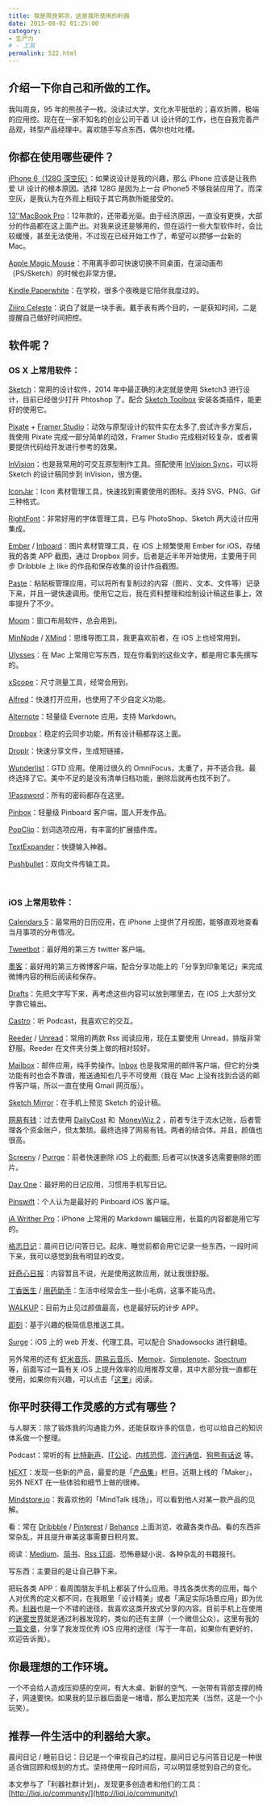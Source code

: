 ```yaml
---
title: 我是周良粥凉，这是我所使用的利器
date: 2015-08-02 01:25:00
category: 
- 生产力
# - 工具
permalink: 522.html
---
```


## 介绍一下你自己和所做的工作。

我叫周良，95 年的熊孩子一枚。没读过大学，文化水平挺低的；喜欢折腾，极端的应用控。现在在一家不知名的创业公司干着 UI 设计师的工作，也在自我完善产品观，转型产品经理中。喜欢随手写点东西，偶尔也吐吐槽。

## 你都在使用哪些硬件？

[iPhone 6（128G 深空灰）](http://www.apple.com/cn/iphone-6/)：如果说设计是我的兴趣，那么 iPhone 应该是让我热爱 UI 设计的根本原因。选择 128G 是因为上一台 iPhone5 不够我装应用了。而深空灰，是我认为在外观上相较于其它两款所能接受的。

[13''MacBook Pro](http://www.apple.com/cn/macbook-pro/)：12年款的，还带着光驱。由于经济原因，一直没有更换，大部分的作品都在这上面产出。对我来说还是够用的，但在运行一些大型软件时，会比较缓慢，甚至无法使用，不过现在已经开始工作了，希望可以攒够一台新的 Mac。

[Apple Magic Mouse](https://www.apple.com/cn/magicmouse/)：不用离手即可快速切换不同桌面，在滚动画布（PS/Sketch）的时候也非常方便。

[Kindle Paperwhite](http://www.amazon.com/Kindle-Paperwhite-Ereader/dp/B00AWH595M)：在学校，很多个夜晚是它陪伴我度过的。

[Ziiiro Celeste](http://www.ziiiro.com/shop/celeste-black-mono/)：说白了就是一块手表。戴手表有两个目的，一是获知时间，二是提醒自己做好时间把控。

## 软件呢？

### OS X 上常用软件：

[Sketch](http://bohemiancoding.com/sketch/)：常用的设计软件，2014 年中最正确的决定就是使用 Sketch3 进行设计，目前已经很少打开 Phtoshop 了。配合 [Sketch Toolbox](http://sketchtoolbox.com/) 安装各类插件，能更好的使用它。

[Pixate](http://www.pixate.com/) + [Framer Studio](http://framerjs.com/)：动效与原型设计的软件实在太多了,尝试许多方案后，我使用 Pixate 完成一部分简单的动效，Framer Studio 完成相对较复杂，或者需要提供代码给开发进行参考的效果。

[InVision](http://www.invisionapp.com/)：也是我常用的可交互原型制作工具。搭配使用 [InVision Sync](http://www.invisionapp.com/new-features/22/invision-sync-10)，可以将 Sketch 的设计稿同步到 InVision，很方便。

[IconJar](http://geticonjar.com/)：Icon 素材管理工具，快速找到需要使用的图标。支持 SVG、PNG、Gif 三种格式。

[RightFont](http://rightfontapp.com/)：非常好用的字体管理工具，已与 PhotoShop、Sketch 两大设计应用集成。

[Ember](http://realmacsoftware.com/ember/) / [Inboard](http://inboardapp.com/)：图片素材管理工具，在 iOS 上频繁使用 Ember for iOS，存储我的各类 APP 截图，通过 Dropbox 同步。后者是近半年开始使用，主要用于同步 Dribbble 上 like 的作品和保存收集的设计作品截图。

[Paste](https://geo.itunes.apple.com/cn/app/paste-smart-clipboard-history-snippets-manager/id967805235?mt=12&at=1010luhC)：粘贴板管理应用，可以将所有复制过的内容（图片、文本、文件等）记录下来，并且一键快速调用。使用它之后，我在资料整理和绘制设计稿这些事上，效率提升了不少。

[Moom](https://geo.itunes.apple.com/cn/app/moom/id419330170?mt=12&at=1010luhC)：窗口布局软件，总会用到。

[MinNode](https://geo.itunes.apple.com/cn/app/mindnode-2-delightful-mind-mapping/id992076693?mt=12&at=1010luhC) / [XMind](http://www.xmind.net/)：思维导图工具，我更喜欢前者，在 iOS 上也经常用到。

[Ulysses](https://geo.itunes.apple.com/cn/app/ulysses/id623795237?mt=12&at=1010luhC)：在 Mac 上常用它写东西，现在你看到的这些文字，都是用它事先撰写的。

[xScope](https://geo.itunes.apple.com/cn/app/xscope-4/id889428659?mt=12&at=1010luhC)：尺寸测量工具，经常会用到。

[Alfred](http://www.alfredapp.com/)：快速打开应用，也使用了不少自定义功能。

[Alternote](https://geo.itunes.apple.com/cn/app/alternote-the-beautiful-note-taking-app-for-evernote/id974971992?mt=12&at=1010luhC)：轻量级 Evernote 应用，支持 Markdown。

[Dropbox](https://www.dropbox.com/)：稳定的云同步功能，所有设计稿都存这上面。

[Droplr](http://droplr.com)：快速分享文件，生成短链接。

[Wunderlist](https://www.wunderlist.com/)：GTD 应用。使用过很久的 OmniFocus，太重了，并不适合我。最终选择了它。美中不足的是没有清单归档功能，删除后就再也找不到了。

[1Password](https://agilebits.com/onepassword)：所有的密码都存在这里。

[Pinbox](http://pinbox.in/)：轻量级 Pinboard 客户端，国人开发作品。

[PopClip](https://geo.itunes.apple.com/cn/app/popclip/id445189367?mt=12&at=1010luhC)：划词选项应用，有丰富的扩展插件库。

[TextExpander](http://smilesoftware.com/TextExpander/index.html)：快捷输入神器。

[Pushbullet](https://www.pushbullet.com/)：双向文件传输工具。

 

### iOS 上常用软件：

[Calendars 5](https://itunes.apple.com/cn/app/calendars-5-%E6%97%A5%E5%8E%86%E5%AE%9E%E6%97%B6%E5%90%8C%E6%AD%A5-%E7%AE%A1%E7%90%86%E4%BA%8B%E9%A1%B9-%E5%BE%85%E5%8A%9E%E4%BB%BB%E5%8A%A1/id697927927?mt=8&at=1010luhC)：最常用的日历应用，在 iPhone 上提供了月视图，能够直观地查看当月事项的分布情况。

[Tweetbot](https://itunes.apple.com/cn/app/tweetbot-4-for-twitter/id1018355599?mt=8&at=1010luhC)：最好用的第三方 twitter 客户端。

[墨客](https://itunes.apple.com/cn/app/moke-%E7%BA%AF%E7%B2%B9%E4%BD%93%E9%AA%8C-for-%E6%96%B0%E6%B5%AA%E5%BE%AE%E5%8D%9A/id880813963?mt=8&at=1010luhC)：最好用的第三方微博客户端，配合分享功能上的「分享到印象笔记」来完成微博内容的稍后阅读和保存。

[Drafts](https://itunes.apple.com/cn/app/drafts-quickly-capture-notes-share-anywhere/id905337691?mt=8&at=1010luhC)：先把文字写下来，再考虑这些内容可以放到哪里去，在 iOS 上大部分文字靠它输出。

[Castro](http://castro.fm/)：听 Podcast，我喜欢它的交互。

[Reeder](http://reederapp.com/) / [Unread](https://itunes.apple.com/cn/app/unread-rss-news-reader/id911364254?mt=8&at=1010luhC)：常用的两款 Rss 阅读应用，现在主要使用 Unread，排版非常舒服。Reeder 在文件夹分类上做的相对较好。

[Mailbox](http://www.mailboxapp.com/)：邮件应用，纯手势操作。[Inbox](http://www.google.com/inbox/) 也是我常用的邮件客户端，但它的分类功能有时也会不靠谱，推送通知也几乎不可使用（我在 Mac 上没有找到合适的邮件客户端，所以一直在使用 Gmail 网页版）。

[Sketch Mirror](https://itunes.apple.com/cn/app/sketch-mirror/id677296955?mt=8&at=1010luhC)：在手机上预览 Sketch 的设计稿。

[网易有钱](https://itunes.apple.com/cn/app/%E7%BD%91%E6%98%93%E6%9C%89%E9%92%B1-%E6%94%AF%E6%8C%81%E8%87%AA%E5%8A%A8%E8%AE%B0%E8%B4%A6%E7%9A%84%E5%85%A8%E5%8A%9F%E8%83%BD%E8%AE%B0%E8%B4%A6%E8%BD%AF%E4%BB%B6/id992055304?mt=8&at=1010luhC)：过去使用 [DailyCost](https://itunes.apple.com/cn/app/dailycost-%E7%90%86%E8%B4%A2%E6%97%A5%E8%AE%B0/id566587079?mt=8&at=1010luhC) 和  [MoneyWiz 2](https://itunes.apple.com/cn/app/moneywiz-2-%E7%A7%81%E4%BA%BA%E7%90%86%E8%B4%A2/id936248215?mt=8&at=1010luhC) ，前者专注于流水记账，后者管理各个资金账户，但太繁琐。最终选择了网易有钱。两者的结合体。并且，颜值也很高。

[Screeny](https://itunes.apple.com/cn/app/screeny-delete-screenshots-easily/id941121450?mt=8&at=1010luhC) / [Purrge](https://itunes.apple.com/cn/app/purrge/id944628930?mt=8&at=1010luhC)：前者快速删除 iOS 上的截图; 后者可以快速多选需要删除的图片。

[Day One](http://dayoneapp.com/)：最好用的日记应用，习惯用手机写日记。

[Pinswift](http://pinswiftapp.com/)：个人认为是最好的 Pinboard iOS 客户端。

[iA Writher Pro](https://itunes.apple.com/us/app/ia-writer-pro/id775737172?mt=8&at=1010luhC)：iPhone 上常用的 Markdown 编辑应用，长篇的内容都是用它写的。

[格志日记](https://itunes.apple.com/cn/app/%E6%A0%BC%E5%BF%97%E6%97%A5%E8%AE%B0-%E7%8B%AC%E7%89%B9%E7%9A%84%E9%97%AE%E7%AD%94%E6%97%A5%E5%BF%97%E6%9C%AC-%E6%97%85%E8%A1%8C%E6%97%A5%E7%A8%8B%E7%94%9F%E6%B4%BB%E7%AC%94%E8%AE%B0/id597077261?mt=8&at=1010luhC)：晨间日记/问答日记。起床、睡觉前都会用它记录一些东西，一段时间下来，我可以感觉到我有明显的改变。

[好奇心日报](https://itunes.apple.com/cn/app/%E5%A5%BD%E5%A5%87%E5%BF%83%E6%97%A5%E6%8A%A5-%E4%B8%8D%E6%97%A0%E8%81%8A%E7%9A%84%E5%A4%B4%E6%9D%A1%E6%96%B0%E9%97%BB/id919052037?mt=8&at=1010luhC)：内容暂且不说，光是使用这款应用，就让我很舒服。

[丁香医生](https://itunes.apple.com/us/app/ding-xiang-yi-sheng-zhi-xin/id521635095) / [用药助手](https://itunes.apple.com/us/app/yong-yao-zhu-shou-bu-zhi-shi/id540999305)：生活中经常会生一些小毛病，这事不能马虎。

[WALKUP](https://itunes.apple.com/cn/app/walkup-%E8%BE%B9%E8%B5%B0%E8%BE%B9%E7%8E%A9%E7%9A%84%E5%A5%87%E5%A6%99%E4%B9%8B%E6%97%85/id994136482?mt=8&at=1010luhC)：目前为止见过颜值最高，也是最好玩的计步 APP。

[即刻](http://www.ruguoapp.com/)：基于兴趣的极简信息推送工具。

[Surge](https://itunes.apple.com/cn/app/surge-web-developer-tool-and-proxy-utility/id1040100637?mt=8&at=1010luhC)：iOS 上的 web 开发、代理工具。可以配合 Shadowsocks 进行翻墙。

另外常用的还有 [虾米音乐](http://www.xiami.com/apps/mobile)、[网易云音乐](http://music.163.com/#/download)、[Memoir](https://itunes.apple.com/cn/app/memoir/id544754670?mt=8&at=1010luhC)、[Simplenote](http://simplenote.com/)、[Spectrum](https://itunes.apple.com/us/app/spectrum-for-ios/id662891502) 等，前面写过一篇有关 iOS 上提升效率的应用推荐文章，其中大部分我一直都在使用，如果你有兴趣，可以点击「[这里](http://www.jianshu.com/p/8e640023e875)」阅读。

## 你平时获得工作灵感的方式有哪些？

与人聊天：除了锻炼我的沟通能力外，还能获取许多的信息，也可以给自己的知识体系做一个整理。

Podcast：常听的有 [比特新声](https://geo.itunes.apple.com/cn/podcast/%E6%AF%94%E7%89%B9%E6%96%B0%E5%A3%B0/id948011382?mt=2&at=1010luhC)、[IT公论](https://ipn.li/itgonglun/)、[内核恐慌](https://ipn.li/kernelpanic/)、[流行通信](https://ipn.li/popdispatch/)、[狗熊有话说](https://itunes.apple.com/us/podcast/gou-xiong-you-hua-shuo/id544563053) 等。

[NEXT](http://next.36kr.com/)：发现一些新的产品，最爱的是「[产品集](http://next.36kr.com/posts/collections)」栏目。近期上线的「Maker」，另外 NEXT 在一些体验和细节上做的很棒。

[Mindstore.io](http://mindstore.io/)：我喜欢他的「MindTalk 线场」，可以看到他人对某一款产品的见解。

看：常在 [Dribbble](https://dribbble.com/) / [Pinterest](https://www.pinterest.com/) / [Behance](https://www.behance.net/) 上面浏览、收藏各类作品。看的东西非常杂乱，并且提升审美这事需要日积月累。

阅读：[Medium](https://medium.com/)、[简书](http://jianshu.com/)、[Rss 订阅](http://feedly.com/)、恐怖悬疑小说、各种杂乱的书籍报刊。

写东西：主要目的是让自己静下来。

把玩各类 APP：看周围朋友手机上都装了什么应用。寻找各类优秀的应用，每个人对优秀的定义都不同，在我眼里「设计精美」或者「满足实际场景应用」即为优秀。[利器](https://liqi.io/)也是一个不错的途径，我喜欢这类开放式分享的内容。目前手机上在使用的[迷雾世界](https://itunes.apple.com/cn/app/shi-jie-mi-wu/id505367096)就是通过利器发现的，类似的还有主屏（一个微信公众）。这里有我的[一篇文章](http://zhuanlan.zhihu.com/appleplus/20122008)，分享了我发现优秀 iOS 应用的途径（写于一年前，如果你有更好的，欢迎告诉我）。

## 你最理想的工作环境。

一个不会给人造成压抑感的空间，有大木桌、新鲜的空气、一张带有背部支撑的椅子，网速要快。如果我的显示器后面是一堵墙，那么更加完美（当然，这是一个小玩笑）。

## 推荐一件生活中的利器给大家。

晨间日记 / 睡前日记：日记是一个审视自己的过程，晨间日记与问答日记是一种很适合做回顾和规划的方式。坚持使用一段时间后，可以明显感觉到自己的变化。

本文参与了「利器社群计划」，发现更多创造者和他们的工具：[http://liqi.io/community/](http://liqi.io/community/)
